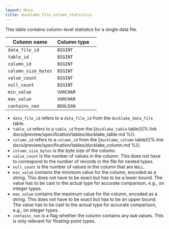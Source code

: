 ```yaml
---
layout: docu
title: ducklake_file_column_statistics
---
```


This table contains column-level statistics for a single data file.

| Column name         | Column type |             |
| ------------------- | ----------- | ----------- |
| `data_file_id`      | `BIGINT`    |             |
| `table_id`          | `BIGINT`    |             |
| `column_id`         | `BIGINT`    |             |
| `column_size_bytes` | `BIGINT`    |             |
| `value_count`       | `BIGINT`    |             |
| `null_count`        | `BIGINT`    |             |
| `min_value`         | `VARCHAR`   |             |
| `max_value`         | `VARCHAR`   |             |
| `contains_nan`      | `BOOLEAN`   |             |

- `data_file_id` refers to a `data_file_id` from the `ducklake_data_file` table.
- `table_id` refers to a `table_id` from the [`ducklake_table` table]({% link docs/preview/specification/tables/ducklake_table.md %}).
- `column_id` refers to a `column_id` from the [`ducklake_column` table]({% link docs/preview/specification/tables/ducklake_column.md %}).
- `column_size_bytes` is the byte size of the column.
- `value_count` is the number of values in the column. This does not have to correspond to the number of records in the file for nested types.
- `null_count` is the number of values in the column that are `NULL`.
- `min_value` contains the minimum value for the column, encoded as a string. This does not have to be exact but has to be a lower bound. The value has to be cast to the actual type for accurate comparison, e.g., on integer types.
- `max_value` contains the maximum value for the column, encoded as a string. This does not have to be exact but has to be an upper bound. The value has to be cast to the actual type for accurate comparison, e.g., on integer types.
- `contains_nan` is a flag whether the column contains any `NaN` values. This is only relevant for floating-point types.
